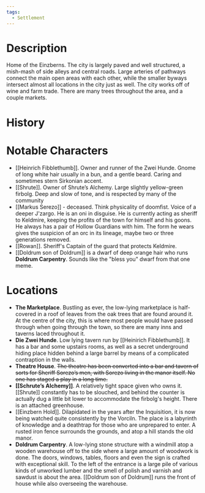 ```yaml
---
tags:
  - Settlement
---
```

# Description
Home of the Einzberns. The city is largely paved and well structured, a mish-mash of side alleys and central roads. Large arteries of pathways connect the main open areas with each other, while the smaller byways intersect almost all locations in the city just as well. The city works off of wine and farm trade. There are many trees throughout the area, and a couple markets.
# History

# Notable Characters

- [[Heinrich Fibblethumb]]. Owner and runner of the Zwei Hunde. Gnome of long white hair usually in a bun, and a gentle beard. Caring and sometimes stern Sirkonian accent.
- [[Shrute]]. Owner of Shrute’s Alchemy. Large slightly yellow-green firbolg. Deep and slow of tone, and is respected by many of the community
- [[Markus Serezo]] - deceased. Think physicality of doomfist. Voice of a deeper J'zargo. He is an oni in disguise. He is currently acting as sheriff to Keldmire, keeping the profits of the town for himself and his goons. He always has a pair of Hollow Guardians with him. The form he wears gives the suspicion of an orc in its lineage, maybe two or three generations removed.
- [[Rowan]]. Sheriff's Captain of the guard that protects Keldmire.
- [[Doldrum son of Doldrum]] is a dwarf of deep orange hair who runs **Doldrum Carpentry**. Sounds like the "bless you" dwarf from that one meme.
# Locations
- **The Marketplace**. Bustling as ever, the low-lying marketplace is half-covered in a roof of leaves from the oak trees that are found around it. At the centre of the city, this is where most people would have passed through when going through the town, so there are many inns and taverns laced throughout it.
- **Die Zwei Hunde**. Low lying tavern run by [[Heinirich Fibblethumb]]. It has a bar and some upstairs rooms, as well as a secret underground hiding place hidden behind a large barrel by means of a complicated contraption in the walls.
- **Theatre House**. ~~The theatre has been converted into a bar and tavern of sorts for Sheriff Sorezo’s men, with Sorezo living in the manor itself. No one has staged a play in a long time.~~ 
- **[[Schrute’s Alchemy]]**. A relatively tight space given who owns it. [[Shrute]] constantly has to be slouched, and behind the counter is actually dug a little bit lower to accommodate the firbolg's height. There is an attached greenhouse.
- [[Einzbern Hold]]. Dilapidated in the years after the Inquisition, it is now being watched quite consistently by the Vorciln. The place is a labyrinth of knowledge and a deathtrap for those who are unprepared to enter. A rusted iron fence surrounds the grounds, and atop a hill stands the old manor.
- **Doldrum Carpentry**. A low-lying stone structure with a windmill atop a wooden warehouse off to the side where a large amount of woodwork is done. The doors, windows, tables, floors and even the sign is crafted with exceptional skill. To the left of the entrance is a large pile of various kinds of unworked lumber and the smell of polish and varnish and sawdust is about the area. [[Doldrum son of Doldrum]] runs the front of house while also overseeing the warehouse.